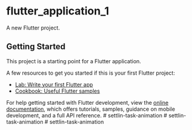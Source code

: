 # flutter_application_1

A new Flutter project.

## Getting Started

This project is a starting point for a Flutter application.

A few resources to get you started if this is your first Flutter project:

- [Lab: Write your first Flutter app](https://docs.flutter.dev/get-started/codelab)
- [Cookbook: Useful Flutter samples](https://docs.flutter.dev/cookbook)

For help getting started with Flutter development, view the
[online documentation](https://docs.flutter.dev/), which offers tutorials,
samples, guidance on mobile development, and a full API reference.
#   s e t t l i n - t a s k - a n i m a t i o n  
 #   s e t t l i n - t a s k - a n i m a t i o n  
 #   s e t t l i n - t a s k - a n i m a t i o n  
 